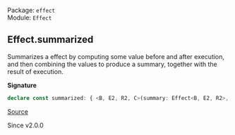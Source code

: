Package: `effect`<br />
Module: `Effect`<br />

## Effect.summarized

Summarizes a effect by computing some value before and after execution, and
then combining the values to produce a summary, together with the result of
execution.

**Signature**

```ts
declare const summarized: { <B, E2, R2, C>(summary: Effect<B, E2, R2>, f: (start: B, end: B) => C): <A, E, R>(self: Effect<A, E, R>) => Effect<[C, A], E2 | E, R2 | R>; <A, E, R, B, E2, R2, C>(self: Effect<A, E, R>, summary: Effect<B, E2, R2>, f: (start: B, end: B) => C): Effect<[C, A], E2 | E, R2 | R>; }
```

[Source](https://github.com/Effect-TS/effect/tree/main/packages/effect/src/Effect.ts#L9455)

Since v2.0.0